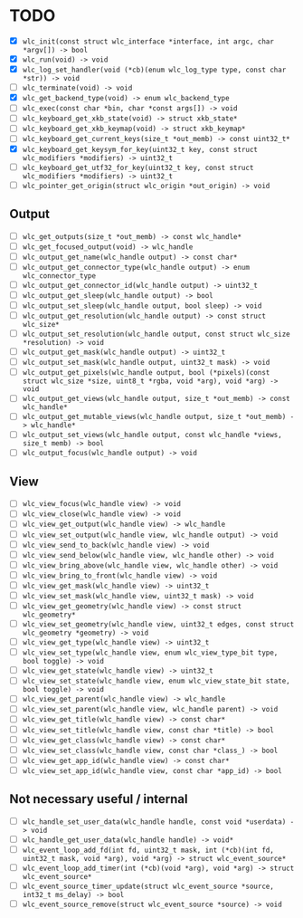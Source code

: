 TODO
====

- [x] `wlc_init(const struct wlc_interface *interface, int argc, char *argv[]) -> bool`
- [x] `wlc_run(void) -> void`
- [x] `wlc_log_set_handler(void (*cb)(enum wlc_log_type type, const char *str)) -> void`
- [ ] `wlc_terminate(void) -> void`
- [x] `wlc_get_backend_type(void) -> enum wlc_backend_type`
- [ ] `wlc_exec(const char *bin, char *const args[]) -> void`
- [ ] `wlc_keyboard_get_xkb_state(void) -> struct xkb_state*`
- [ ] `wlc_keyboard_get_xkb_keymap(void) -> struct xkb_keymap*`
- [ ] `wlc_keyboard_get_current_keys(size_t *out_memb) -> const uint32_t*`
- [x] `wlc_keyboard_get_keysym_for_key(uint32_t key, const struct wlc_modifiers *modifiers) -> uint32_t`
- [ ] `wlc_keyboard_get_utf32_for_key(uint32_t key, const struct wlc_modifiers *modifiers) -> uint32_t`
- [ ] `wlc_pointer_get_origin(struct wlc_origin *out_origin) -> void`

Output
------

- [ ] `wlc_get_outputs(size_t *out_memb) -> const wlc_handle*`
- [ ] `wlc_get_focused_output(void) -> wlc_handle`
- [ ] `wlc_output_get_name(wlc_handle output) -> const char*`
- [ ] `wlc_output_get_connector_type(wlc_handle output) -> enum wlc_connector_type`
- [ ] `wlc_output_get_connector_id(wlc_handle output) -> uint32_t`
- [ ] `wlc_output_get_sleep(wlc_handle output) -> bool`
- [ ] `wlc_output_set_sleep(wlc_handle output, bool sleep) -> void`
- [ ] `wlc_output_get_resolution(wlc_handle output) -> const struct wlc_size*`
- [ ] `wlc_output_set_resolution(wlc_handle output, const struct wlc_size *resolution) -> void`
- [ ] `wlc_output_get_mask(wlc_handle output) -> uint32_t`
- [ ] `wlc_output_set_mask(wlc_handle output, uint32_t mask) -> void`
- [ ] `wlc_output_get_pixels(wlc_handle output, bool (*pixels)(const struct wlc_size *size, uint8_t *rgba, void *arg), void *arg) -> void`
- [ ] `wlc_output_get_views(wlc_handle output, size_t *out_memb) -> const wlc_handle*`
- [ ] `wlc_output_get_mutable_views(wlc_handle output, size_t *out_memb) -> wlc_handle*`
- [ ] `wlc_output_set_views(wlc_handle output, const wlc_handle *views, size_t memb) -> bool`
- [ ] `wlc_output_focus(wlc_handle output) -> void`

View
----

- [ ] `wlc_view_focus(wlc_handle view) -> void`
- [ ] `wlc_view_close(wlc_handle view) -> void`
- [ ] `wlc_view_get_output(wlc_handle view) -> wlc_handle`
- [ ] `wlc_view_set_output(wlc_handle view, wlc_handle output) -> void`
- [ ] `wlc_view_send_to_back(wlc_handle view) -> void`
- [ ] `wlc_view_send_below(wlc_handle view, wlc_handle other) -> void`
- [ ] `wlc_view_bring_above(wlc_handle view, wlc_handle other) -> void`
- [ ] `wlc_view_bring_to_front(wlc_handle view) -> void`
- [ ] `wlc_view_get_mask(wlc_handle view) -> uint32_t`
- [ ] `wlc_view_set_mask(wlc_handle view, uint32_t mask) -> void`
- [ ] `wlc_view_get_geometry(wlc_handle view) -> const struct wlc_geometry*`
- [ ] `wlc_view_set_geometry(wlc_handle view, uint32_t edges, const struct wlc_geometry *geometry) -> void`
- [ ] `wlc_view_get_type(wlc_handle view) -> uint32_t`
- [ ] `wlc_view_set_type(wlc_handle view, enum wlc_view_type_bit type, bool toggle) -> void`
- [ ] `wlc_view_get_state(wlc_handle view) -> uint32_t`
- [ ] `wlc_view_set_state(wlc_handle view, enum wlc_view_state_bit state, bool toggle) -> void`
- [ ] `wlc_view_get_parent(wlc_handle view) -> wlc_handle`
- [ ] `wlc_view_set_parent(wlc_handle view, wlc_handle parent) -> void`
- [ ] `wlc_view_get_title(wlc_handle view) -> const char*`
- [ ] `wlc_view_set_title(wlc_handle view, const char *title) -> bool`
- [ ] `wlc_view_get_class(wlc_handle view) -> const char*`
- [ ] `wlc_view_set_class(wlc_handle view, const char *class_) -> bool`
- [ ] `wlc_view_get_app_id(wlc_handle view) -> const char*`
- [ ] `wlc_view_set_app_id(wlc_handle view, const char *app_id) -> bool`

Not necessary useful / internal
-------------------------------

- [ ] `wlc_handle_set_user_data(wlc_handle handle, const void *userdata) -> void`
- [ ] `wlc_handle_get_user_data(wlc_handle handle) -> void*`
- [ ] `wlc_event_loop_add_fd(int fd, uint32_t mask, int (*cb)(int fd, uint32_t mask, void *arg), void *arg) -> struct wlc_event_source*`
- [ ] `wlc_event_loop_add_timer(int (*cb)(void *arg), void *arg) -> struct wlc_event_source*`
- [ ] `wlc_event_source_timer_update(struct wlc_event_source *source, int32_t ms_delay) -> bool`
- [ ] `wlc_event_source_remove(struct wlc_event_source *source) -> void`
